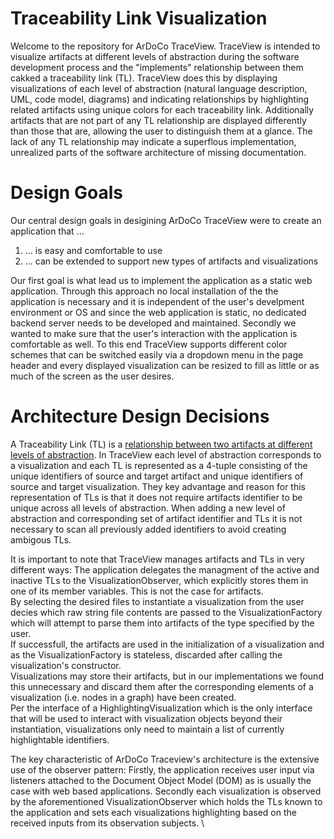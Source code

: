 # Traceability Link Visualization

Welcome to the repository for ArDoCo TraceView. TraceView is intended to visualize artifacts at different levels of abstraction during the software development process and the "implements" relationship between them cakked a traceability link (TL).
TraceView does this by displaying visualizations of each level of abstraction (natural language description, UML, code model, diagrams) and indicating relationships by highlighting related artifacts using unique colors for each traceability link.
Additionally artifacts that are not part of any TL relationship are displayed differently than those that are, allowing the user to distinguish them at a glance.
The lack of any TL relationship may indicate a superflous implementation, unrealized parts of the software architecture of missing documentation.

# Design Goals
Our central design goals in desigining ArDoCo TraceView were to create an application that ...
1. ... is easy and comfortable to use
2. ... can be extended to support new types of artifacts and visualizations

Our first goal is what lead us to implement the application as a static web application.
Through this approach no local installation of the the application is necessary and it is independent of the user's develpment environment or OS and since the web application is static, no dedicated backend server needs to be developed and maintained.
Secondly we wanted to make sure that the user's interaction with the application is comfortable as well.
To this end TraceView supports different color schemes that can be switched easily via a dropdown menu in the page header and every displayed visualization can be resized to fill as little or as much of the screen as the user desires.

# Architecture Design Decisions

A Traceability Link (TL) is a [relationship between two artifacts at different levels of abstraction](https://publikationen.bibliothek.kit.edu/1000165692/post).
In TraceView each level of abstraction corresponds to a visualization and each TL is represented as a 4-tuple consisting of the unique identifiers of source and target artifact and unique identifiers of source and target visualization. 
They key advantage and reason for this representation of TLs is that it does not require artifacts identifier to be unique across all levels of abstraction. 
When adding a new level of abstraction and corresponding set of artifact identifier and TLs it is not necessary to scan all previously added identifiers to avoid creating ambigous TLs.

It is important to note that TraceView manages artifacts and TLs in very different ways: 
The application delegates the managment of the active and inactive TLs to the VisualizationObserver, which explicitly stores them in one of its member variables.
This is not the case for artifacts.\
By selecting the desired files to instantiate a visualization from the user decies which raw string file contents are passed to the VisualizationFactory which will attempt to parse them into artifacts of the type  specified by the user.\
If successfull, the artifacts are used in the initialization of a visualization and as the VisualizationFactory is stateless, discarded after calling the visualization's constructor.\
Visualizations may store their artifacts, but in our implementations we found this unnecessary and discard them after the corresponding elements of a visualization (i.e. nodes in a graph) have been created.\
Per the interface of a HighlightingVisualization which is the only interface that will be used to interact with visualization objects beyond their instantiation, visualizations only need to maintain a list of currently highlightable identifiers.






The key characteristic of ArDoCo Traceview's architecture is the extensive use of the observer pattern:
Firstly, the application receives user input via listeners attached to the Document Object Model (DOM) as is usually the case with web based applications.
Secondly each visualization is observed by the aforementioned VisualizationObserver which holds the TLs known to the application and sets each visualizations highlighting based on the received inputs from its observation subjects. \

